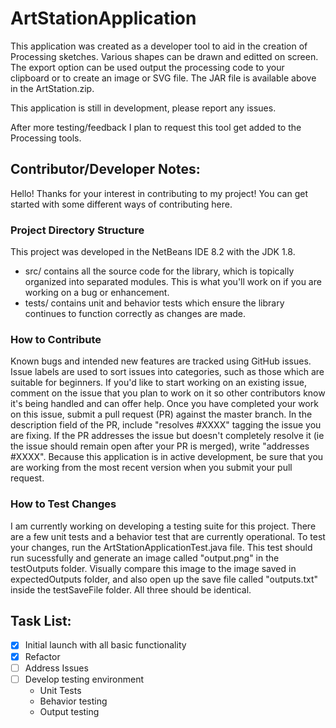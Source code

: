 # ArtStationApplication

This application was created as a developer tool to aid in the creation of Processing sketches. Various shapes can be drawn and editted on  screen. The export option can be used output the processing code to your clipboard or to create an image or SVG file. The JAR file is available above in the ArtStation.zip. 

This application is still in development, please report any issues. 

After more testing/feedback I plan to request this tool get added to the Processing tools. 

## Contributor/Developer Notes:

Hello! Thanks for your interest in contributing to my project! You can get started with some different ways of contributing here.

### Project Directory Structure
This project was developed in the NetBeans IDE 8.2 with the JDK 1.8. 

- src/ contains all the source code for the library, which is topically organized into separated modules. This is what you'll work on if you are working on a bug or enhancement.
- tests/ contains unit and behavior tests which ensure the library continues to function correctly as changes are made.

### How to Contribute
Known bugs and intended new features are tracked using GitHub issues. Issue labels are used to sort issues into categories, such as those which are suitable for beginners. If you'd like to start working on an existing issue, comment on the issue that you plan to work on it so other contributors know it's being handled and can offer help. Once you have completed your work on this issue, submit a pull request (PR) against the master branch. In the description field of the PR, include "resolves #XXXX" tagging the issue you are fixing. If the PR addresses the issue but doesn't completely resolve it (ie the issue should remain open after your PR is merged), write "addresses #XXXX". Because this application is in active development, be sure that you are working from the most recent version when you submit your pull request. 

### How to Test Changes
I am currently working on developing a testing suite for this project. There are a few unit tests and a behavior test that are currently operational. To test your changes, run the ArtStationApplicationTest.java file. This test should run sucessfully and generate an image called "output.png" in the testOutputs folder. Visually compare this image to the image saved in expectedOutputs folder, and also open up the save file called "outputs.txt" inside the testSaveFile folder. All three should be identical. 

## Task List:

- [x] Initial launch with all basic functionality 
- [x] Refactor
- [ ] Address Issues
- [ ] Develop testing environment
    - Unit Tests
    - Behavior testing
    - Output testing



